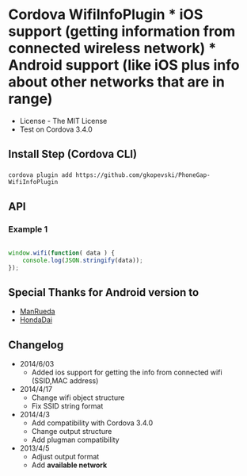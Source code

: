 Cordova WifiInfoPlugin
	* iOS support (getting information from connected wireless network)
	* Android support (like iOS plus info about other networks that are in range)
==============

* License - The MIT License
* Test on Cordova 3.4.0


Install Step (Cordova CLI)
--------------------------

### 
	cordova plugin add https://github.com/gkopevski/PhoneGap-WifiInfoPlugin

API
-----

### Example 1
```javascript
    
window.wifi(function( data ) {
    console.log(JSON.stringify(data));
});

```

Special Thanks for Android version to
-----

* [ManRueda](https://github.com/ManRueda/org.apache.cordova.wifiinfo)
* [HondaDai](https://github.com/HondaDai/PhoneGap-WifiInfoPlugin)



Changelog
-----
* 2014/6/03
  * Added ios support for getting the info from connected wifi (SSID,MAC address)
* 2014/4/17 
  * Change wifi object structure
  * Fix SSID string format
* 2014/4/3 
  * Add compatibility with Cordova 3.4.0
  * Change output structure
  * Add plugman compatibility
* 2013/4/5 
  * Adjust output format
  * Add **available network**
